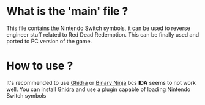 # What is the 'main' file ?
This file contains the Nintendo Switch symbols, it can be used to reverse engineer stuff related to Red Dead Redemption. This can be finally used and ported to PC version of the game.

# How to use ?
It's recommended to use [Ghidra](https://github.com/NationalSecurityAgency/ghidra/releases/tag/Ghidra_11.0.3_build) or [Binary Ninja](https://binary.ninja/) bcs **IDA** seems to not work well. You can install [Ghidra](https://github.com/NationalSecurityAgency/ghidra/releases/tag/Ghidra_11.0.3_build) and use a [plugin](https://github.com/Adubbz/Ghidra-Switch-Loader/releases) capable of loading Nintendo Switch symbols